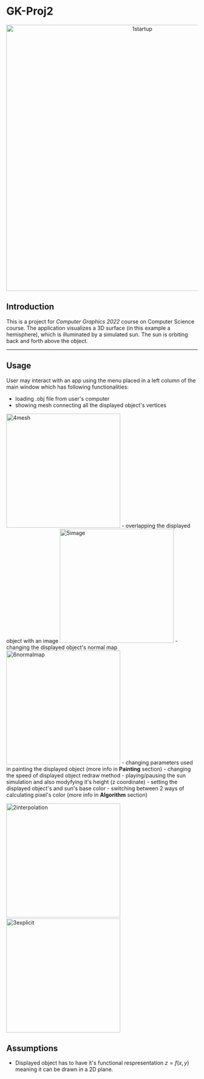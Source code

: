 # GK-Proj2
<p align="center">
  <img width="700" alt="1startup" src="https://user-images.githubusercontent.com/74315304/204162780-a3772a1f-4c2e-4c08-94f6-16bc0c598e25.png">
</p>
  
## Introduction
This is a project for *Computer Graphics 2022* course on Computer Science course. The application visualizes a 3D surface (in this example a hemisphere), which is illuminated by a simulated sun. The sun is orbiting back and forth above the object.
  
---
## Usage
User may interact with an app using the menu placed in a left column of the main window which has following functionalities:
- loading .obj file from user's computer
- showing mesh connecting all the displayed object's vertices 
<img width="300" alt="4mesh" src="https://user-images.githubusercontent.com/74315304/204166486-da63379b-e7e5-43d3-8ccf-2d94594161a8.png">
- overlapping the displayed object with an image
<img width="300" alt="5image" src="https://user-images.githubusercontent.com/74315304/204166621-c13a4db0-48c4-49c3-9a6d-9f64248cb048.png">
- changing the displayed object's normal map
<img width="300" alt="6normalmap" src="https://user-images.githubusercontent.com/74315304/204166656-820911d0-4d88-4835-878b-a649742ea35a.png">
- changing parameters used in painting the displayed object (more info in <b>Painting</b> section)
- changing the speed of displayed object redraw method
- playing/pausing the sun simulation and also modyfying it's height (z coordinate)
- setting the displayed object's and sun's base color
- switching between 2 ways of calculating pixel's color (more info in <b>Algorithm</b> section)
<p float="left">
<img width="300" alt="2interpolation" title="Interpolation" src="https://user-images.githubusercontent.com/74315304/204167449-5258c220-748e-4d62-a426-e12b475895e7.png">
&nbsp&nbsp&nbsp&nbsp
<img width="300" alt="3explicit" title="Explicit designation" src="https://user-images.githubusercontent.com/74315304/204167453-0715b918-c416-4d42-bb5e-01bfa4c254c4.png">
 <p>
  
  ## Assumptions
  * Displayed object has to have it's functional respresentation $z = f(x,y)$ meaning it can be drawn in a 2D plane.
